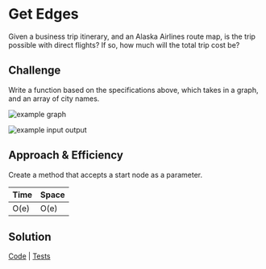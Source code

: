 # Get Edges
Given a business trip itinerary, and an Alaska Airlines route map, is the trip possible with direct flights? 
If so, how much will the total trip cost be?

## Challenge

Write a function based on the specifications above, which takes in a graph, and an array of city names.

 ![example graph](../assets/get_edge_example1.png)
 
 ![example input output](../assets/get_edge_example2.png)
## Approach & Efficiency
Create a method that accepts a start node as a parameter. 

Time | Space
--- | ---
O(e) | O(e)

## Solution
[Code](../src/main/java/graph/Graph.java) | [Tests](../src/test/java/graph/GraphTest.java)
